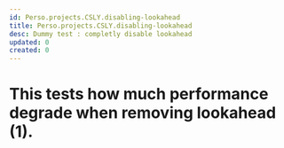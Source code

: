 ```yaml
---
id: Perso.projects.CSLY.disabling-lookahead
title: Perso.projects.CSLY.disabling-lookahead
desc: Dummy test : completly disable lookahead
updated: 0
created: 0
---
```

# This tests how much performance degrade when removing lookahead (1).
